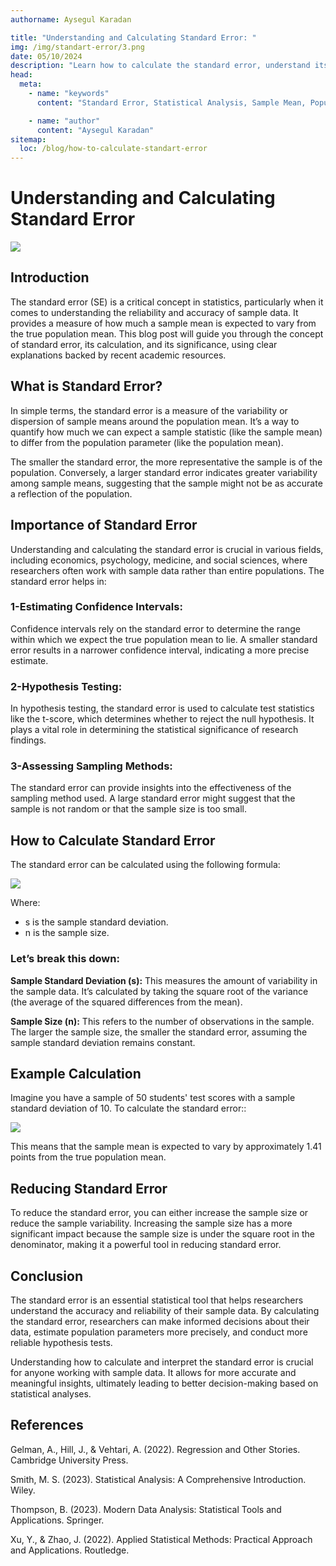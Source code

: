 ```yaml
---
authorname: Aysegul Karadan

title: "Understanding and Calculating Standard Error: "
img: /img/standart-error/3.png
date: 05/10/2024
description: "Learn how to calculate the standard error, understand its importance in statistical analysis, and explore practical examples. This guide covers essential concepts and formulas, helping you make informed decisions with sample data."
head:
  meta:
    - name: "keywords"
      content: "Standard Error, Statistical Analysis, Sample Mean, Population Mean, Confidence Intervals, Hypothesis Testing, Sample Size, Data Variability, Calculating Standard Error, Statistical Methods, What is the standard error in statistics, How do you calculate the standard error,Why is the standard error important,What does a small standard error indicate, How to Calculate Standart Error,How does sample size affect standard error,What is the formula for standard error, Standart error formula,How can you reduce the standard error, How to reduce standart error,How is standard error different from standard deviation, Difference between standart deviation and standart error,standart error formula"

    - name: "author"
      content: "Aysegul Karadan"
sitemap:
  loc: /blog/how-to-calculate-standart-error
---
```


<h1 class="text-center"> Understanding and Calculating Standard Error</h2>



<div class="text-center flex flex-col items-center justify-center ">

   <img src="/img/standart-error/3.png" class="h-full rounded-lg"/>
     
</div>

## Introduction

The standard error (SE) is a critical concept in statistics, particularly when it comes to understanding the reliability and accuracy of sample data. It provides a measure of how much a sample mean is expected to vary from the true population mean. This blog post will guide you through the concept of standard error, its calculation, and its significance, using clear explanations backed by recent academic resources.





## What is Standard Error?

In simple terms, the standard error is a measure of the variability or dispersion of sample means around the population mean. It’s a way to quantify how much we can expect a sample statistic (like the sample mean) to differ from the population parameter (like the population mean).

The smaller the standard error, the more representative the sample is of the population. Conversely, a larger standard error indicates greater variability among sample means, suggesting that the sample might not be as accurate a reflection of the population.

## Importance of Standard Error

Understanding and calculating the standard error is crucial in various fields, including economics, psychology, medicine, and social sciences, where researchers often work with sample data rather than entire populations. The standard error helps in:

### 1-Estimating Confidence Intervals:

Confidence intervals rely on the standard error to determine the range within which we expect the true population mean to lie. A smaller standard error results in a narrower confidence interval, indicating a more precise estimate.

### 2-Hypothesis Testing:

 In hypothesis testing, the standard error is used to calculate test statistics like the t-score, which determines whether to reject the null hypothesis. It plays a vital role in determining the statistical significance of research findings.

 ### 3-Assessing Sampling Methods:

 The standard error can provide insights into the effectiveness of the sampling method used. A large standard error might suggest that the sample is not random or that the sample size is too small.

<div class="text-center flex flex-col items-center justify-center">
<h2>How to Calculate Standard Error</h2>
   <p> The standard error can be calculated using the following formula:</p>
   <img src="/img/standart-error/1.png" class="h-24"/>
      <p> Where:</p>
      <ul class="text-start">
      <li>s is the sample standard deviation.</li>
      <li>n is the sample size.</li>
      </ul>
</div>

### Let’s break this down:

**Sample Standard Deviation (s):** This measures the amount of variability in the sample data. It’s calculated by taking the square root of the variance (the average of the squared differences from the mean).

**Sample Size (n):** This refers to the number of observations in the sample. The larger the sample size, the smaller the standard error, assuming the sample standard deviation remains constant.






<div class="text-center flex flex-col items-center justify-center">
<h2>Example Calculation</h2>
   <p> Imagine you have a sample of 50 students' test scores with a sample standard deviation of 10. To calculate the standard error::</p>
   <img src="/img/standart-error/2.jpg" class="h-24"/>
      <p> This means that the sample mean is expected to vary by approximately 1.41 points from the true population mean.</p>
      
</div>

## Reducing Standard Error

To reduce the standard error, you can either increase the sample size or reduce the sample variability. Increasing the sample size has a more significant impact because the sample size is under the square root in the denominator, making it a powerful tool in reducing standard error.


## Conclusion

The standard error is an essential statistical tool that helps researchers understand the accuracy and reliability of their sample data. By calculating the standard error, researchers can make informed decisions about their data, estimate population parameters more precisely, and conduct more reliable hypothesis tests.

Understanding how to calculate and interpret the standard error is crucial for anyone working with sample data. It allows for more accurate and meaningful insights, ultimately leading to better decision-making based on statistical analyses.


## References

Gelman, A., Hill, J., & Vehtari, A. (2022). Regression and Other Stories. Cambridge University Press.

Smith, M. S. (2023). Statistical Analysis: A Comprehensive Introduction. Wiley.

Thompson, B. (2023). Modern Data Analysis: Statistical Tools and Applications. Springer.

Xu, Y., & Zhao, J. (2022). Applied Statistical Methods: Practical Approach and Applications. Routledge.







